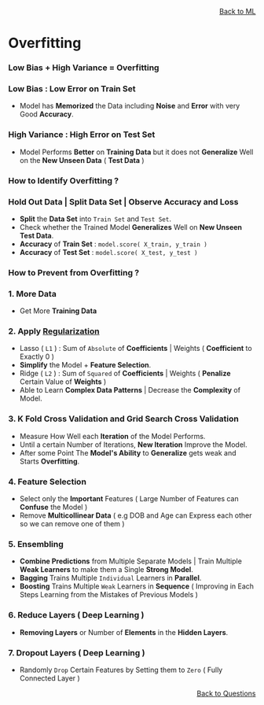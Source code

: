 <p align='right'><a align="right" href="https://github.com/KIRANKUMAR7296/Library/blob/main/Machine%20Learning/Machine%20Learning%20Models.md">Back to ML</a></p>

# Overfitting

### Low Bias + High Variance = Overfitting

### Low Bias : Low Error on Train Set 
- Model has **Memorized** the Data including **Noise** and **Error** with very Good **Accuracy**.

### High Variance : High Error on Test Set
- Model Performs **Better** on **Training Data** but it does not **Generalize** Well on the **New Unseen Data** ( **Test Data** )

### How to Identify Overfitting ? 

### Hold Out Data | Split Data Set | Observe Accuracy and Loss
- **Split** the **Data Set** into `Train Set` and `Test Set`.
- Check whether the Trained Model **Generalizes** Well on **New Unseen Test Data**. 
- **Accuracy** of **Train Set** : `model.score( X_train, y_train )`
- **Accuracy** of **Test Set** : `model.score( X_test, y_test )`

### How to Prevent from Overfitting ?

### 1. More Data
- Get More **Training Data**

### 2. Apply [Regularization](https://github.com/KIRANKUMAR7296/Library/blob/main/Data%20Science/Regularization.md) 
- Lasso ( `L1` ) : Sum of `Absolute` of **Coefficients** | Weights ( **Coefficient** to Exactly 0 )
- **Simplify** the Model + **Feature Selection**.
- Ridge ( `L2` ) : Sum of `Squared` of **Coefficients** | Weights ( **Penalize** Certain Value of **Weights** )
- Able to Learn **Complex Data Patterns** | Decrease the **Complexity** of Model.

### 3. K Fold Cross Validation and Grid Search Cross Validation
- Measure How Well each **Iteration** of the Model Performs.
- Until a certain Number of Iterations, **New Iteration** Improve the Model.
- After some Point The **Model's Ability** to **Generalize** gets weak and Starts **Overfitting**.

### 4. Feature Selection
- Select only the **Important** Features ( Large Number of Features can **Confuse** the Model )
- Remove **Multicollinear Data** ( e.g DOB and Age can Express each other so we can remove one of them )

### 5. Ensembling 
- **Combine Predictions** from Multiple Separate Models | Train Multiple **Weak Learners** to make them a Single **Strong Model**.
- **Bagging** Trains Multiple `Individual` Learners in **Parallel**.
- **Boosting** Trains Multiple `Weak` Learners in **Sequence** ( Improving in Each Steps Learning from the Mistakes of Previous Models ) 

### 6. Reduce Layers ( Deep Learning )
- **Removing Layers** or Number of **Elements** in the **Hidden Layers**.

### 7. Dropout Layers ( Deep Learning )
- Randomly `Drop` Certain Features by Setting them to `Zero` ( Fully Connected Layer )

<p align='right'><a align="right" href="https://github.com/KIRANKUMAR7296/Library/blob/main/Interview.md">Back to Questions</a></p>

